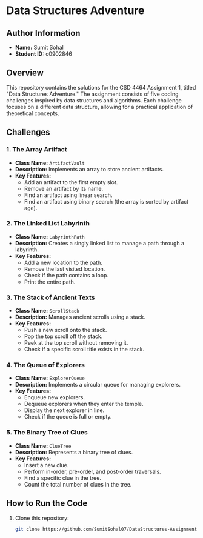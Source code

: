 # Data Structures Adventure

## Author Information
- **Name:** Sumit Sohal
- **Student ID:** c0902846

## Overview
This repository contains the solutions for the CSD 4464 Assignment 1, titled "Data Structures Adventure." The assignment consists of five coding challenges inspired by data structures and algorithms. Each challenge focuses on a different data structure, allowing for a practical application of theoretical concepts.

## Challenges

### 1. The Array Artifact
- **Class Name:** `ArtifactVault`
- **Description:** Implements an array to store ancient artifacts.
- **Key Features:**
  - Add an artifact to the first empty slot.
  - Remove an artifact by its name.
  - Find an artifact using linear search.
  - Find an artifact using binary search (the array is sorted by artifact age).

### 2. The Linked List Labyrinth
- **Class Name:** `LabyrinthPath`
- **Description:** Creates a singly linked list to manage a path through a labyrinth.
- **Key Features:**
  - Add a new location to the path.
  - Remove the last visited location.
  - Check if the path contains a loop.
  - Print the entire path.

### 3. The Stack of Ancient Texts
- **Class Name:** `ScrollStack`
- **Description:** Manages ancient scrolls using a stack.
- **Key Features:**
  - Push a new scroll onto the stack.
  - Pop the top scroll off the stack.
  - Peek at the top scroll without removing it.
  - Check if a specific scroll title exists in the stack.

### 4. The Queue of Explorers
- **Class Name:** `ExplorerQueue`
- **Description:** Implements a circular queue for managing explorers.
- **Key Features:**
  - Enqueue new explorers.
  - Dequeue explorers when they enter the temple.
  - Display the next explorer in line.
  - Check if the queue is full or empty.

### 5. The Binary Tree of Clues
- **Class Name:** `ClueTree`
- **Description:** Represents a binary tree of clues.
- **Key Features:**
  - Insert a new clue.
  - Perform in-order, pre-order, and post-order traversals.
  - Find a specific clue in the tree.
  - Count the total number of clues in the tree.

## How to Run the Code
1. Clone this repository:
   ```bash
   git clone https://github.com/SumitSohal07/DataStructures-Assignment1-SumitSohal.git

